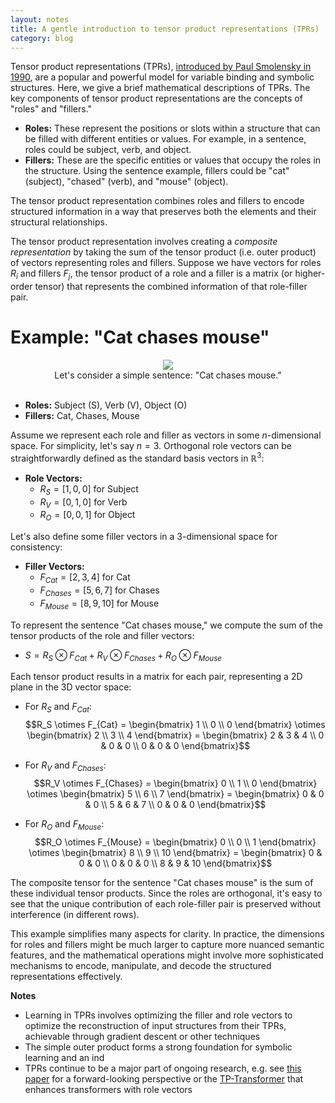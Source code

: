 ```yaml
---
layout: notes
title: A gentle introduction to tensor product representations (TPRs)
category: blog
---
```


Tensor product representations (TPRs), [introduced by Paul Smolensky in 1990](https://www.sciencedirect.com/science/article/abs/pii/000437029090007M), are a popular and powerful model for variable binding and symbolic structures. Here, we give a brief mathematical descriptions of TPRs. The key components of tensor product representations are the concepts of "roles" and "fillers."

- **Roles:** These represent the positions or slots within a structure that can be filled with different entities or values. For example, in a sentence, roles could be subject, verb, and object.
- **Fillers:** These are the specific entities or values that occupy the roles in the structure. Using the sentence example, fillers could be "cat" (subject), "chased" (verb), and "mouse" (object).

The tensor product representation combines roles and fillers to encode structured information in a way that preserves both the elements and their structural relationships.

The tensor product representation involves creating a *composite representation* by taking the sum of the tensor product (i.e. outer product) of vectors representing roles and fillers. Suppose we have vectors for roles $R_i$ and fillers $F_j$, the tensor product of a role and a filler is a matrix (or higher-order tensor) that represents the combined information of that role-filler pair.

# Example: "Cat chases mouse"

<div style="text-align: center;">
    <img src="{{ site.baseurl }}/blog/research/assets/cat_chases_mouse.jpeg" class="noninverted medium_image"/><br/>
    Let's consider a simple sentence: "Cat chases mouse."
</div>
<br/>

- **Roles:** Subject (S), Verb (V), Object (O)
- **Fillers:** Cat, Chases, Mouse

Assume we represent each role and filler as vectors in some $n$-dimensional space. For simplicity, let's say $n=3$.
Orthogonal role vectors can be straightforwardly defined as the standard basis vectors in $\mathbb{R}^3$:

- **Role Vectors:**
  - $R_S = [1, 0, 0]$ for Subject
  - $R_V = [0, 1, 0]$ for Verb
  - $R_O = [0, 0, 1]$ for Object

Let's also define some filler vectors in a 3-dimensional space for consistency:

- **Filler Vectors:**
  - $F_{Cat} = [2, 3, 4]$ for Cat
  - $F_{Chases} = [5, 6, 7]$ for Chases
  - $F_{Mouse} = [8, 9, 10]$ for Mouse


To represent the sentence "Cat chases mouse," we compute the sum of the tensor products of the role and filler vectors:

- $S = R_S \otimes F_{Cat} + R_V \otimes F_{Chases} + R_O \otimes F_{Mouse}$

Each tensor product results in a matrix for each pair, representing a 2D plane in the 3D vector space:

- For $R_S$ and $F_{Cat}$: $$R_S \otimes F_{Cat} = \begin{bmatrix} 1 \\ 0 \\ 0 \end{bmatrix} \otimes \begin{bmatrix} 2 \\ 3 \\ 4 \end{bmatrix} = \begin{bmatrix} 2 & 3 & 4 \\ 0 & 0 & 0 \\ 0 & 0 & 0 \end{bmatrix}$$
- For $R_V$ and $F_{Chases}$: $$R_V \otimes F_{Chases} = \begin{bmatrix} 0 \\ 1 \\ 0 \end{bmatrix} \otimes \begin{bmatrix} 5 \\ 6 \\ 7 \end{bmatrix} = \begin{bmatrix} 0 & 0 & 0 \\ 5 & 6 & 7 \\ 0 & 0 & 0 \end{bmatrix}$$

- For $R_O$ and $F_{Mouse}$: $$R_O \otimes F_{Mouse} = \begin{bmatrix} 0 \\ 0 \\ 1 \end{bmatrix} \otimes \begin{bmatrix} 8 \\ 9 \\ 10 \end{bmatrix} = \begin{bmatrix} 0 & 0 & 0 \\ 0 & 0 & 0 \\ 8 & 9 & 10 \end{bmatrix}$$

The composite tensor for the sentence "Cat chases mouse" is the sum of these individual tensor products.
Since the roles are orthogonal, it's easy to see that the unique contribution of each role-filler pair is preserved without interference (in different rows).

This example simplifies many aspects for clarity. In practice, the dimensions for roles and fillers might be much larger to capture more nuanced semantic features, and the mathematical operations might involve more sophisticated mechanisms to encode, manipulate, and decode the structured representations effectively.

**Notes**
- Learning in TPRs involves optimizing the filler and role vectors to optimize the reconstruction of input structures from their TPRs, achievable through gradient descent or other techniques
- The simple outer product forms a strong foundation for symbolic learning and an ind
- TPRs continue to be a major part of ongoing research, e.g. see [this paper](https://ojs.aaai.org/aimagazine/index.php/aimagazine/article/view/18599) for a forward-looking perspective or the [TP-Transformer](https://arxiv.org/abs/1910.06611) that enhances transformers with role vectors

